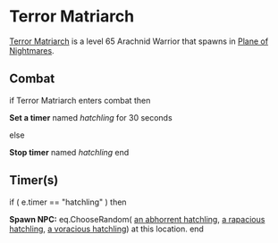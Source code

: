 # Terror Matriarch



[Terror Matriarch](/npc/204034) is a level 65 Arachnid Warrior that spawns in [Plane of Nightmares](/zone/204).



## Combat

if  Terror Matriarch enters combat  then


**Set a timer** named *hatchling* for 30 seconds

else


**Stop timer** named *hatchling*
end



## Timer(s)

if ( e.timer == "hatchling" ) then





**Spawn NPC:** eq.ChooseRandom( [an abhorrent hatchling](/npc/204475),  [a rapacious hatchling](/npc/204469),  [a voracious hatchling](/npc/204474)) at this location.
end
